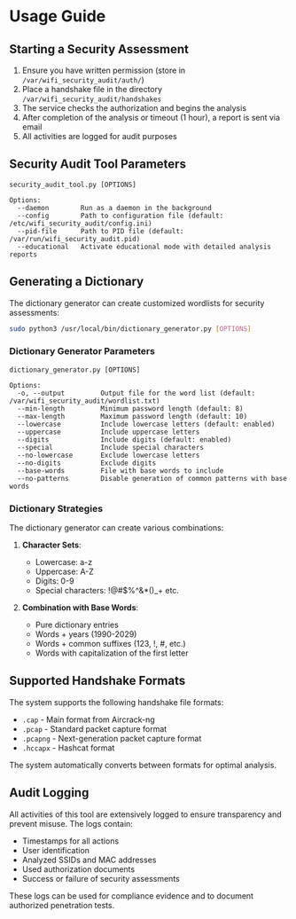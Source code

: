 # Usage Guide

## Starting a Security Assessment

1. Ensure you have written permission (store in `/var/wifi_security_audit/auth/`)
2. Place a handshake file in the directory `/var/wifi_security_audit/handshakes`
3. The service checks the authorization and begins the analysis
4. After completion of the analysis or timeout (1 hour), a report is sent via email
5. All activities are logged for audit purposes

## Security Audit Tool Parameters

```
security_audit_tool.py [OPTIONS]

Options:
  --daemon        Run as a daemon in the background
  --config        Path to configuration file (default: /etc/wifi_security_audit/config.ini)
  --pid-file      Path to PID file (default: /var/run/wifi_security_audit.pid)
  --educational   Activate educational mode with detailed analysis reports
```

## Generating a Dictionary

The dictionary generator can create customized wordlists for security assessments:

```bash
sudo python3 /usr/local/bin/dictionary_generator.py [OPTIONS]
```

### Dictionary Generator Parameters

```
dictionary_generator.py [OPTIONS]

Options:
  -o, --output         Output file for the word list (default: /var/wifi_security_audit/wordlist.txt)
  --min-length         Minimum password length (default: 8)
  --max-length         Maximum password length (default: 10)
  --lowercase          Include lowercase letters (default: enabled)
  --uppercase          Include uppercase letters
  --digits             Include digits (default: enabled)
  --special            Include special characters
  --no-lowercase       Exclude lowercase letters
  --no-digits          Exclude digits
  --base-words         File with base words to include
  --no-patterns        Disable generation of common patterns with base words
```

### Dictionary Strategies

The dictionary generator can create various combinations:

1. **Character Sets**:
   - Lowercase: a-z
   - Uppercase: A-Z
   - Digits: 0-9
   - Special characters: !@#$%^&*()_+ etc.

2. **Combination with Base Words**:
   - Pure dictionary entries
   - Words + years (1990-2029)
   - Words + common suffixes (123, !, #, etc.)
   - Words with capitalization of the first letter

## Supported Handshake Formats

The system supports the following handshake file formats:

- `.cap` - Main format from Aircrack-ng
- `.pcap` - Standard packet capture format
- `.pcapng` - Next-generation packet capture format
- `.hccapx` - Hashcat format

The system automatically converts between formats for optimal analysis.

## Audit Logging

All activities of this tool are extensively logged to ensure transparency and prevent misuse. The logs contain:
- Timestamps for all actions
- User identification
- Analyzed SSIDs and MAC addresses
- Used authorization documents
- Success or failure of security assessments

These logs can be used for compliance evidence and to document authorized penetration tests.